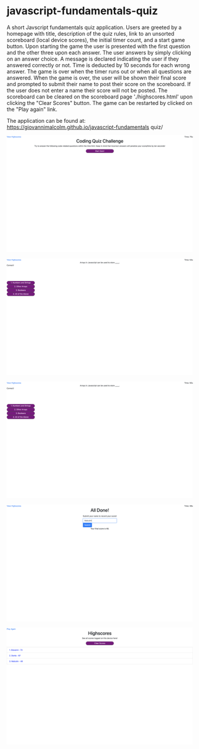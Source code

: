 # javascript-fundamentals-quiz

A short Javscript fundamentals quiz application. Users are greeted by a homepage with title, description of the quiz rules, link to an unsorted scoreboard (local device scores), the initial timer count, and a start game button. 
Upon starting the game the user is presented with the first question and the other three upon each answer. The user answers by simply clicking on an answer choice. A message is declared indicating the user if they answered correctly or not. Time is deducted by 10 seconds for each wrong answer. 
The game is over when the timer runs out or when all questions are answered. When the game is over, the user will be shown their final score and prompted to submit their name to post their score on the scoreboard. If the user does not enter a name their score will not be posted.
The scoreboard can be cleared on the scoreboard page './highscores.html' upon clicking the "Clear Scores" button. 
The game can be restarted by clicked on the "Play again" link. 

The application can be found at: https://giovannimalcolm.github.io/javascript-fundamentals quiz/

![ScreenShot1](https://github.com/giovannimalcolm/javascript-fundamentals-quiz/blob/main/images/First%20PM.png?raw=true)

![ScreenShot2](https://github.com/giovannimalcolm/javascript-fundamentals-quiz/blob/main/images/Second.png?raw=true)

![ScreenShot3](https://github.com/giovannimalcolm/javascript-fundamentals-quiz/blob/main/images/Third.png?raw=true)

![Screenshot4](https://github.com/giovannimalcolm/javascript-fundamentals-quiz/blob/main/images/Fourth.png?raw=true)

![Screenshot5](https://github.com/giovannimalcolm/javascript-fundamentals-quiz/blob/main/images/Fifth.png?raw=true)